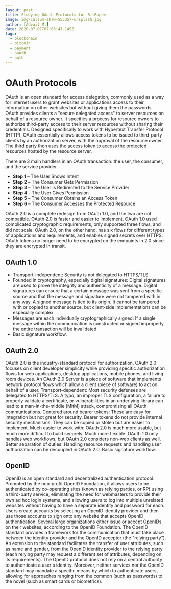 ```yaml
---
layout: post
title: Studying OAuth Protocols for BitRupee
image: img/callum-shaw-555357-unsplash.jpg
author: [Advait M.]
date: 2020-07-01T07:03:47.149Z
tags:
  - blockchain
  - bitcoin
  - payment
  - oauth
  - auth
---
```


# OAuth Protocols

OAuth is an open standard for access delegation, commonly used as a way for
Internet users to grant websites or applications access to their information on
other websites but without giving them the passwords. OAuth provides clients a
"secure delegated access" to server resources on behalf of a resource owner. It
specifies a process for resource owners to authorize third-party access to their
server resources without sharing their credentials. Designed specifically to
work with Hypertext Transfer Protocol (HTTP), OAuth essentially allows access
tokens to be issued to third-party clients by an authorization server, with the
approval of the resource owner. The third party then uses the access token to
access the protected resources hosted by the resource server.

There are 3 main handlers in an OAuth transaction: the user, the consumer, and
the service provider.

- **Step 1** – The User Shows Intent
- **Step 2** – The Consumer Gets Permission
- **Step 3** – The User Is Redirected to the Service Provider
- **Step 4** – The User Gives Permission
- **Step 5** – The Consumer Obtains an Access Token
- **Step 6** – The Consumer Accesses the Protected Resource

OAuth 2.0 is a complete redesign from OAuth 1.0, and the two are not compatible.
OAuth 2.0 is faster and easier to implement. OAuth 1.0 used complicated
cryptographic requirements, only supported three flows, and did not scale. OAuth
2.0, on the other hand, has six flows for different types of applications and
requirements, and enables signed secrets over HTTPS. OAuth tokens no longer need
to be encrypted on the endpoints in 2.0 since they are encrypted in transit.

## OAuth 1.0

- Transport-independent: Security is not delegated to HTTPS/TLS.
- Founded in cryptography, especially digital signatures: Digital signatures are
  used to prove the integrity and authenticity of a message. Digital signatures
  can ensure that a certain message was sent from a specific source and that the
  message and signature were not tampered with in any way. A signed message is
  tied to its origin. It cannot be tampered with or copied to another source,
  but client-side implementations can be especially complex.
- Messages are each individually cryptographically signed: If a single message
  within the communication is constructed or signed improperly, the entire
  transaction will be invalidated
- Basic signature workflow.

## OAuth 2.0

OAuth 2.0 is the industry-standard protocol for authorization. OAuth 2.0 focuses
on client developer simplicity while providing specific authorization flows for
web applications, desktop applications, mobile phones, and living room devices.
An OAuth 2.0 Server is a piece of software that implements network protocol
flows which allow a client (piece of software) to act on behalf of a user.
Transport-dependent: Most security defenses are delegated to HTTPS/TLS. A typo,
an improper TLS configuration, a failure to properly validate a certificate, or
vulnerabilities in an underlying library can lead to a man-in-the-middle (MitM)
attack, compromising all OAuth communications. Centered around bearer tokens:
These are easy for integration but not great for security. Bearer tokens do not
provide internal security mechanisms. They can be copied or stolen but are
easier to implement. Much easier to work with: OAuth 2.0 is much more usable,
but much more difficult to build securely. Much more flexible: OAuth 1.0 only
handles web workflows, but OAuth 2.0 considers non-web clients as well. Better
separation of duties: Handling resource requests and handling user authorization
can be decoupled in OAuth 2.0. Basic signature workflow.

## OpenID

OpenID is an open standard and decentralized authentication protocol. Promoted
by the non-profit OpenID Foundation, it allows users to be authenticated by
co-operating sites (known as relying parties, or RP) using a third-party
service, eliminating the need for webmasters to provide their own ad hoc login
systems, and allowing users to log into multiple unrelated websites without
having to have a separate identity and password for each. Users create accounts
by selecting an OpenID identity provider and then use those accounts to sign
onto any website that accepts OpenID authentication. Several large organizations
either issue or accept OpenIDs on their websites, according to the OpenID
Foundation. The OpenID standard provides a framework for the communication that
must take place between the identity provider and the OpenID acceptor (the
"relying party"). An extension to the standard facilitates the transfer of user
attributes, such as name and gender, from the OpenID identity provider to the
relying party (each relying party may request a different set of attributes,
depending on its requirements). The OpenID protocol does not rely on a central
authority to authenticate a user's identity. Moreover, neither services nor the
OpenID standard may mandate a specific means by which to authenticate users,
allowing for approaches ranging from the common (such as passwords) to the novel
(such as smart cards or biometrics).
